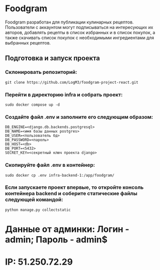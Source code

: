 # Foodgram
Foodgram разработан для публикации кулинарных рецептов. Пользователи с аккаунтом могут подписываться на интересующих их авторов, добавлять рецепты в список избранных и в список покупок, а также скачивать список покупок с необходимыми ингредиентами для выбранных рецептов.

## Подготовка и запуск проекта
### Склонировать репозиторий:
```
git clone https://github.com/LogM3/foodgram-project-react.git
```
### Перейти в директорию infra и собрать проект:
```
sudo docker compose up -d
```
### Создайте файл .env и заполните его следующим образом:
```
DB_ENGINE=<django.db.backends.postgresql>
DB_NAME=<имя базы данных postgres>
DB_USER=<пользователь бд>
DB_PASSWORD=<пароль>
DB_HOST=<db>
DB_PORT=<5432>
SECRET_KEY=<секретный ключ проекта django>
```
### Скопируйте файл .env в контейнер:
```
sudo docker cp .env infra-backend-1:/app/foodgram/
```
### Если запускаете проект впервые, то откройте консоль контейнера backend и соберите статические файлы следующей командой:
```
python manage.py collectstatic
```


# Данные от админки: Логин - admin; Пароль - admin$ 
# IP: 51.250.72.29
